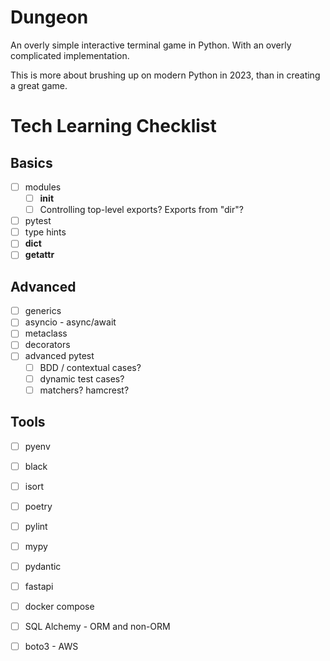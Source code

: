 # Dungeon 

An overly simple interactive terminal game in Python.  With an overly complicated implementation.

This is more about brushing up on modern Python in 2023, than in creating a great game.

# Tech Learning Checklist

## Basics

* [ ] modules
  * [ ] __init__
  * [ ] Controlling top-level exports?  Exports from "dir"?
* [ ] pytest
* [ ] type hints
* [ ] __dict__
* [ ] __getattr__

## Advanced

* [ ] generics
* [ ] asyncio - async/await
* [ ] metaclass
* [ ] decorators
* [ ] advanced pytest
  * [ ] BDD / contextual cases?
  * [ ] dynamic test cases?
  * [ ] matchers? hamcrest?

## Tools

* [ ] pyenv
* [ ] black
* [ ] isort
* [ ] poetry
* [ ] pylint
* [ ] mypy
* [ ] pydantic
* [ ] fastapi
* [ ] docker compose
* [ ] SQL Alchemy - ORM and non-ORM
* [ ] boto3 - AWS



